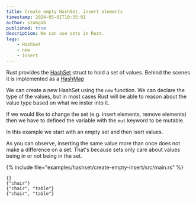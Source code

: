 ```yaml
---
title: Create empty HashSet, insert elements
timestamp: 2024-05-01T10:35:01
author: szabgab
published: true
description: We can use sets in Rust.
tags:
    - HashSet
    - new
    - insert
---
```



Rust provides the [HashSet](https://doc.rust-lang.org/std/collections/struct.HashSet.html) struct to hold a set of values.
Behind the scenes it is implemented as a [HashMap](https://doc.rust-lang.org/std/collections/struct.HashMap.html)

We can create a new HashSet using the `new` function. We can declare the type of the values, but in most cases Rust will
be able to reason about the value type based on what we inster into it.

If we would like to change the set (e.g. insert elements, remove elements) then we have to defined the variable with the
`mut` keyword to be mutable.

In this example we start with an empty set and then isert values.

As you can observe, inserting the same value more than once does not make a difference on a set. That's because sets only care
about values being in or not being in the set.


{% include file="examples/hashset/create-empty-insert/src/main.rs" %}


```
{}
{"chair"}
{"chair", "table"}
{"chair", "table"}
```
